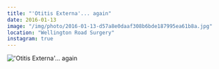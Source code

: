 ```yaml
---
title: "'Otitis Externa'... again"
date: 2016-01-13
image: "/img/photo/2016-01-13-d57a8e0daaf308b6bde187995ea61b8a.jpg"
location: "Wellington Road Surgery"
instagram: true
---
```


!['Otitis Externa'... again](/img/photo/2016-01-13-d57a8e0daaf308b6bde187995ea61b8a.jpg)
